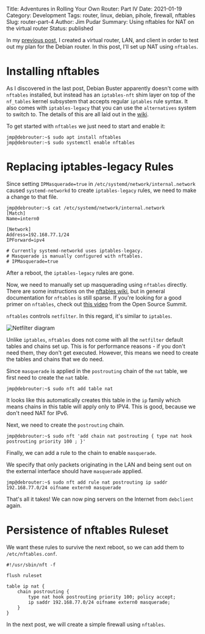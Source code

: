 Title: Adventures in Rolling Your Own Router: Part IV
Date: 2021-01-19
Category: Development
Tags: router, linux, debian, pihole, firewall, nftables
Slug: router-part-4
Author: Jim Pudar
Summary: Using nftables for NAT on the virtual router
Status: published

<!-- markdownlint-disable line-length no-trailing-punctuation -->

In my [previous post]({filename}/debian-router-3.md), I created a virtual
router, LAN, and client in order to test out my plan for the Debian router. In
this post, I'll set up NAT using `nftables`.

# Installing nftables

As I discovered in the last post, Debian Buster apparently doesn't come with
`nftables` installed, but instead has an `iptables-nft` shim layer on top of
the `nf_tables` kernel subsystem that accepts regular `iptables` rule syntax.
It also comes with `iptables-legacy` that you can use the `alternatives`
system to switch to. The details of this are all laid out in the
[wiki](https://wiki.debian.org/nftables).

To get started with `nftables` we just need to start and enable it:

```text
jmp@debrouter:~$ sudo apt install nftables
jmp@debrouter:~$ sudo systemctl enable nftables
```

# Replacing iptables-legacy Rules

Since setting `IPMasquerade=true` in `/etc/systemd/network/internal.network`
caused `systemd-networkd` to create `iptables-legacy` rules, we need to make
a change to that file.

```text
jmp@debrouter:~$ cat /etc/systemd/network/internal.network
[Match]
Name=intern0

[Network]
Address=192.168.77.1/24
IPForward=ipv4

# Currently systemd-networkd uses iptables-legacy.
# Masquerade is manually configured with nftables.
# IPMasquerade=true
```

After a reboot, the `iptables-legacy` rules are gone.

Now, we need to manually set up masquerading using `nftables` directly. There
are some instructions on the [nftables
wiki](https://wiki.nftables.org/wiki-nftables/index.php/Performing_Network_Address_Translation_(NAT)),
but in general documentation for `nftables` is still sparse. If you're looking
for a good primer on `nftables`, check out [this
video](https://www.youtube.com/watch?v=ouqDHX6HwOo) from the Open Source
Summit.

`nftables` controls `netfilter`. In this regard, it's similar to `iptables`.

![Netfilter diagram]({photo}router/netfilter-diagram.jpg)

Unlike `iptables`, `nftables` does not come with all the `netfilter` default
tables and chains set up. This is for performance reasons - if you don't need
them, they don't get executed. However, this means we need to create the
tables and chains that we do need.

Since `masquerade` is applied in the `postrouting` chain of the `nat` table,
we first need to create the `nat` table.

```text
jmp@debrouter:~$ sudo nft add table nat
```

It looks like this automatically creates this table in the `ip` family which
means chains in this table will apply only to IPV4. This is good, because we
don't need NAT for IPv6.

Next, we need to create the `postrouting` chain.

```text
jmp@debrouter:~$ sudo nft 'add chain nat postrouting { type nat hook postrouting priority 100 ; }'
```

Finally, we can add a rule to the chain to enable `masquerade`.

We specify that only packets originating in the LAN and being sent out on the
external interface should have `masquerade` applied.

```text
jmp@debrouter:~$ sudo nft add rule nat postrouting ip saddr 192.168.77.0/24 oifname extern0 masquerade
```

That's all it takes! We can now ping servers on the Internet from `debclient`
again.

# Persistence of nftables Ruleset

We want these rules to survive the next reboot, so we can add them to
`/etc/nftables.conf`.

```text
#!/usr/sbin/nft -f

flush ruleset

table ip nat {
    chain postrouting {
        type nat hook postrouting priority 100; policy accept;
        ip saddr 192.168.77.0/24 oifname extern0 masquerade;
    }
}
```

In the next post, we will create a simple firewall using `nftables`.
